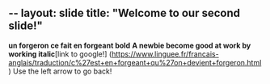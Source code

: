 --
layout: slide
title: "Welcome to our second slide!"
---
**un forgeron ce fait en forgeant bold** **A newbie become good at work by working italic**[link to google!] (https://www.linguee.fr/francais-anglais/traduction/c%27est+en+forgeant+qu%27on+devient+forgeron.html)
Use the left arrow to go back!
